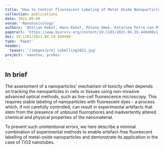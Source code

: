```yaml
---
title: "How to Control Fluorescent Labeling of Metal Oxide Nanoparticles for Artefact-free Live Cell Microscopy"
collection: publications
date: 2021-09-09
venue: 'Nanotoxicology'
authors: 'Boštjan Kokot, Hana Kokot, Polona Umek, Katarina Petra van Midden, Stane Pajk, Maja Garvas, Christian Eggeling, Tilen Koklič, Iztok Urbančič, Janez Štrancar'
paperurl: 'https://www.biorxiv.org/content/10.1101/2021.04.19.440400v1'
doi: 10.1101/2021.04.19.440400 
type: 'Paper'
header:
  teaser: '/images/proj_Labelling2021.jpg'
project: 'nanotox, probes'
---
```


In brief 
--------
The assessment of a nanoparticles' mechanism of toxicity often depends on tracking the nanoparticles in cells or tissues using non-invasive advanced optical methods, such as live-cell fluorescence microscopy.
This requires stable labeling of nanoparticles with fluorescent dyes - a process which, if not carefully controlled, can result in experimental artefacts that 
stem from the presence of unbound fluorophores and inadvertently altered chemical and physical properties of the nanomaterial.

To prevent such unintentional errors, we here describe a minimal combination of experimental methods to enable artefact-free fluorescent labelling of metal-oxide nanoparticles and demonstrate its application in the case of TiO2 nanotubes. 
